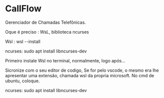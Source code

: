 # CallFlow
Gerenciador de Chamadas Telefônicas.

Oque é preciso : WsL, biblioteca ncurses

Wsl : wsl --install 

ncurses: sudo apt install libncurses-dev

Primeiro instale Wsl no terminal, normalmente, logo após...

Sicronize com o seu editor de codigo, Se for pelo vscode, o mesmo era lhe apresentar
uma extensão, chamada wsl da propria microsoft. No cmd de ubuntu, coloque.

ncurses: sudo apt install libncurses-dev